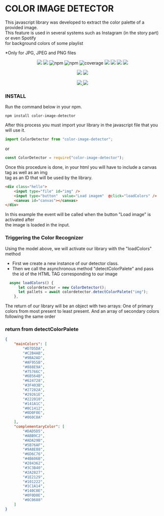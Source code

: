# COLOR IMAGE DETECTOR

This javascript library was developed to extract the color palette of a provided image. <br/> 
This feature is used in several systems such as Instagram (in the story part) or even Spotify <br/> 
for background colors of some playlist <br/> 

*Only for JPG, JPEG and PNG files

<p align="center">
   <img src="https://img.shields.io/bower/l/MI?style=flat-square">
   <img src="https://img.shields.io/badge/version-1.0.2-blue">
   <img alt="npm" src="https://img.shields.io/npm/dm/color-image-detector">
   <img alt="npm" src="https://img.shields.io/npm/dw/color-image-detector">
   <img src="https://img.shields.io/badge/coverage-100%25-yellowgree" alt="coverage">
   <img src="https://img.shields.io/github/issues/rhaymisonbetini/color-image-detector.svg">
   <img src="https://img.shields.io/github/issues-closed/rhaymisonbetini/color-image-detector.svg">
   <img src="https://img.shields.io/github/issues-pr/rhaymisonbetini/color-image-detector.svg">
   <img src="https://img.shields.io/github/issues-pr-closed/rhaymisonbetini/color-image-detector.svg">
</p>

<p align="center">
   <img src="https://img.shields.io/badge/JavaScript-F7DF1E?style=for-the-badge&logo=javascript&logoColor=black">
   <img src="https://img.shields.io/badge/Node.js-43853D?style=for-the-badge&logo=node.js&logoColor=white">
</p>

<p align="center">
  <a href="https://www.linkedin.com/in/heleno-betini-2b3016175/" target="_blank">
    <img src="https://img.shields.io/badge/LinkedIn-0077B5?style=for-the-badge&logo=linkedin&logoColor=white">
  </a>
  <a href="https://github.com/rhaymisonbetini" target="_blank">
    <img src="https://img.shields.io/badge/GitHub-100000?style=for-the-badge&logo=github&logoColor=white">
  </a>
</p>

### INSTALL

Run the command below in your npm.

```
npm install color-image-detector

```

After this process you must import your library in the javascript file that you will use it. <br/>

```javascript
import ColorDetector from "color-image-detector";
```

or

```javascript
const ColorDetector = require("color-image-detector");
```

Once this procedure is done, in your html you will have to include a canvas tag as well as an img <br/>
tag as an ID that will be used by the library.

```html
<div class="hello">
    <input type="file" id="img" />
    <input type="button"  value="Load imagem"  @click="loadColors" />
    <canvas id="canvas"></canvas>
</div>
```
In this example the event will be called when the button "Load image" is activated after <br/> 
the image is loaded in the input.

### Triggering the Color Recognizer
Using the model above, we will activate our library with the "loadColors" method <br/>

* First we create a new instance of our detector class.
* Then we call the asynchronous method "detectColorPalete" and pass the id of the HTML TAG corresponding to our image

```javascript
  async loadColors() {
      let colordetector = new ColorDetector();
      let pallets = await colordetector.detectColorPalete("img");
    },
```
The return of our library will be an object with two arrays: One of primary colors from most present to least present.
And an array of secondary colors following the same order

### return from detectColorPalete
```json
{
    "mainColors": [
        "#D7D5DA",
        "#C2B4AB",
        "#9BA2AD",
        "#AF955B",
        "#888E9A",
        "#75766C",
        "#6B564B",
        "#624728",
        "#3F403B",
        "#27282A",
        "#29261E",
        "#222010",
        "#141A1C",
        "#0C1412",
        "#0D0F0E",
        "#060C0A"
    ],
    "complementaryColor": [
        "#DAD5D5",
        "#ABB9C2",
        "#ADA29B",
        "#5B76AF",
        "#9A8E88",
        "#6D6C76",
        "#4B606B",
        "#284362",
        "#3C3B40",
        "#2A2827",
        "#1E2129",
        "#101222",
        "#1C1A14",
        "#140C0E",
        "#0F0D0E",
        "#0C0608"
    ]
}
```


